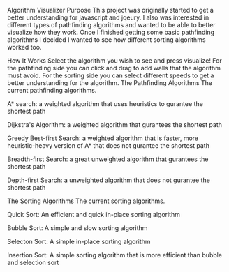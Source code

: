 Algorithm Visualizer
Purpose
This project was originally started to get a better understanding for javascript and jqeury. I also was interested in different types of pathfinding algorithms and wanted to be able to better visualize how they work. Once I finished getting some basic pathfinding algorithms I decided I wanted to see how different sorting algorithms worked too.


How It Works
Select the algorithm you wish to see and press visualize! For the pathfinding side you can click and drag to add walls that the algorithm must avoid. For the sorting side you can select different speeds to get a better understanding for the algorithm.
The Pathfinding Algorithms
The current pathfinding algorithms.

A* search: a weighted algorithm that uses heuristics to gurantee the shortest path

Dijkstra's Algorithm: a weighted algorithm that gurantees the shortest path

Greedy Best-first Search: a weighted algorithm that is faster, more heuristic-heavy version of A* that does not gurantee the shortest path

Breadth-first Search: a great unweighted algorithm that gurantees the shortest path

Depth-first Search: a unweighted algorithm that does not gurantee the shortest path

The Sorting Algorithms
The current sorting algorithms.

Quick Sort: An efficient and quick in-place sorting algorithm

Bubble Sort: A simple and slow sorting algorithm

Selecton Sort: A simple in-place sorting algorithm

Insertion Sort: A simple sorting algorithm that is more efficient than bubble and selection sort